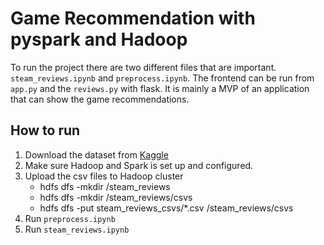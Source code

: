 # Game Recommendation with pyspark and Hadoop

To run the project there are two different files that are important. `steam_reviews.ipynb` and `preprocess.ipynb`. 
The frontend can be run from `app.py` and the `reviews.py` with flask. It is mainly a MVP of an application that can  show the game recommendations.

## How to run
1. Download the dataset from [Kaggle](https://www.kaggle.com/datasets/smeeeow/steam-game-reviews)
2. Make sure Hadoop and Spark is set up and configured.
3. Upload the csv files to Hadoop cluster
    * hdfs dfs -mkdir /steam_reviews
    * hdfs dfs -mkdir /steam_reviews/csvs
    * hdfs dfs -put steam_reviews_csvs/*.csv /steam_reviews/csvs
4. Run `preprocess.ipynb`
5. Run `steam_reviews.ipynb`